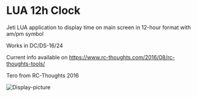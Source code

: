 # LUA 12h Clock
Jeti LUA application to display time on main screen in 12-hour format with am/pm symbol

Works in DC/DS-16/24

Current info available on https://www.rc-thoughts.com/2016/08/rc-thoughts-tools/

Tero from RC-Thoughts 2016

![Display-picture](https://www.rc-thoughts.com/wp-content/uploads/2016/12/RCT-12h_001.png)
